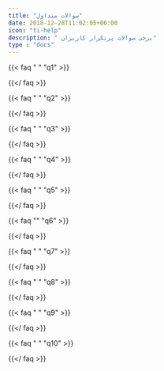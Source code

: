 ```yaml
---
title: "سوالات متداول"
date: 2018-12-28T11:02:05+06:00
icon: "ti-help"
description: " برخی سوالات پرتکرار کاربران"
type : "docs"
---
```

{{< faq " " "q1" >}}
 
{{</ faq >}}

{{< faq " " "q2" >}}

{{</ faq >}}

{{< faq " " "q3" >}}
 
{{</ faq >}}

{{< faq " " "q4" >}}
 
{{</ faq >}}

{{< faq " " "q5" >}}

{{</ faq >}}


{{< faq "" "q6" >}}

{{</ faq >}}

{{< faq " " "q7" >}}
  
{{</ faq >}}

{{< faq " " "q8" >}}
 
{{</ faq >}}

{{< faq " " "q9" >}}

{{</ faq >}}

{{< faq " " "q10" >}}
 
{{</ faq >}}
